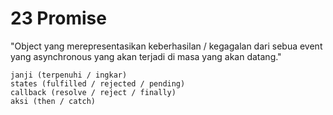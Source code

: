 # 23 Promise

"Object yang merepresentasikan keberhasilan / kegagalan dari sebua event yang asynchronous yang akan terjadi di masa yang akan datang."

```
janji (terpenuhi / ingkar)
states (fulfilled / rejected / pending)
callback (resolve / reject / finally)
aksi (then / catch)
```

